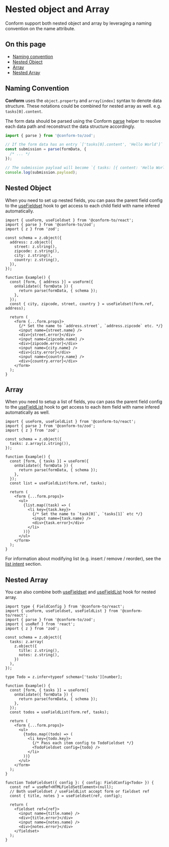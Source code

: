 # Nested object and Array

Conform support both nested object and array by leveraging a naming convention on the name attribute.

<!-- aside -->

## On this page

- [Naming convention](#naming-convention)
- [Nested Object](#nested-object)
- [Array](#array)
- [Nested Array](#nested-array)

<!-- /aside -->

## Naming Convention

**Conform** uses the `object.property` and `array[index]` syntax to denote data structure. These notations could be combined for nested array as well. e.g. `tasks[0].content`.

The form data should be parsed using the Conform [parse](/packages/conform-zod/README.md#parse) helper to resolve each data path and reconstruct the data structure accordingly.

```ts
import { parse } from '@conform-to/zod';

// If the form data has an entry `['tasks[0].content', 'Hello World']`
const submission = parse(formData, {
  /* ... */
});

// The submission payload will become `{ tasks: [{ content: 'Hello World' }] }`
console.log(submission.payload);
```

## Nested Object

When you need to set up nested fields, you can pass the parent field config to the [useFieldset](/packages/conform-react/README.md#usefieldset) hook to get access to each child field with name infered automatically.

```tsx
import { useForm, useFieldset } from '@conform-to/react';
import { parse } from '@conform-to/zod';
import { z } from 'zod';

const schema = z.object({
  address: z.object({
    street: z.string(),
    zipcode: z.string(),
    city: z.string(),
    country: z.string(),
  }),
});

function Example() {
  const [form, { address }] = useForm({
    onValidate({ formData }) {
      return parse(formData, { schema });
    },
  });
  const { city, zipcode, street, country } = useFieldset(form.ref, address);

  return (
    <form {...form.props}>
      {/* Set the name to `address.street`, `address.zipcode` etc. */}
      <input name={street.name} />
      <div>{street.error}</div>
      <input name={zipcode.name} />
      <div>{zipcode.error}</div>
      <input name={city.name} />
      <div>{city.error}</div>
      <input name={country.name} />
      <div>{country.error}</div>
    </form>
  );
}
```

## Array

When you need to setup a list of fields, you can pass the parent field config to the [useFieldList](/packages/conform-react/README.md#usefieldlist) hook to get access to each item field with name infered automatically as well.

```tsx
import { useForm, useFieldList } from '@conform-to/react';
import { parse } from '@conform-to/zod';
import { z } from 'zod';

const schema = z.object({
  tasks: z.array(z.string()),
});

function Example() {
  const [form, { tasks }] = useForm({
    onValidate({ formData }) {
      return parse(formData, { schema });
    },
  });
  const list = useFieldList(form.ref, tasks);

  return (
    <form {...form.props}>
      <ul>
        {list.map((task) => (
          <li key={task.key}>
            {/* Set the name to `task[0]`, `tasks[1]` etc */}
            <input name={task.name} />
            <div>{task.error}</div>
          </li>
        ))}
      </ul>
    </form>
  );
}
```

For information about modifying list (e.g. insert / remove / reorder), see the [list intent](/docs/intent-button.md#list-intent) section.

## Nested Array

You can also combine both [useFieldset](/packages/conform-react/README.md#usefieldset) and [useFieldList](/packages/conform-react/README.md#usefieldlist) hook for nested array.

```tsx
import type { FieldConfig } from '@conform-to/react';
import { useForm, useFieldset, useFieldList } from '@conform-to/react';
import { parse } from '@conform-to/zod';
import { useRef } from 'react';
import { z } from 'zod';

const schema = z.object({
  tasks: z.array(
    z.object({
      title: z.string(),
      notes: z.string(),
    })
  ),
});

type Todo = z.infer<typeof schema>['tasks'][number];

function Example() {
  const [form, { tasks }] = useForm({
    onValidate({ formData }) {
      return parse(formData, { schema });
    },
  });
  const todos = useFieldList(form.ref, tasks);

  return (
    <form {...form.props}>
      <ul>
        {todos.map((todo) => (
          <li key={todo.key}>
            {/* Pass each item config to TodoFieldset */}
            <TodoFieldset config={todo} />
          </li>
        ))}
      </ul>
    </form>
  );
}

function TodoFieldset({ config }: { config: FieldConfig<Todo> }) {
  const ref = useRef<HTMLFieldSetElement>(null);
  // Both useFieldset / useFieldList accept form or fieldset ref
  const { title, notes } = useFieldset(ref, config);

  return (
    <fieldset ref={ref}>
      <input name={title.name} />
      <div>{title.error}</div>
      <input name={notes.name} />
      <div>{notes.error}</div>
    </fieldset>
  );
}

```

